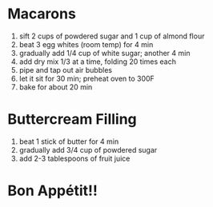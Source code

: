 # Macarons

1. sift 2 cups of powdered sugar and 1 cup of almond flour
2. beat 3 egg whites (room temp) for 4 min
3. gradually add 1/4 cup of white sugar; another 4 min
4. add dry mix 1/3 at a time, folding 20 times each
5. pipe and tap out air bubbles
6. let it sit for 30 min; preheat oven to 300F
7. bake for about 20 min

# Buttercream Filling

1. beat 1 stick of butter for 4 min
2. gradually add 3/4 cup of powdered sugar
3. add 2-3 tablespoons of fruit juice

# Bon Appétit!!
